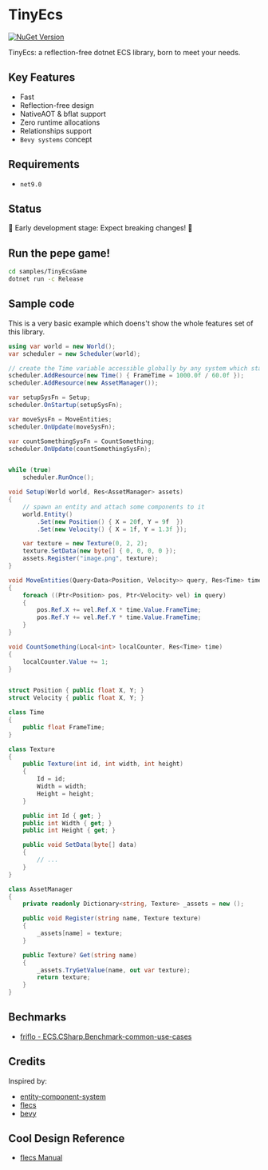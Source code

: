 # TinyEcs

[![NuGet Version](https://img.shields.io/nuget/v/TinyEcs.Main?label=TinyEcs)](https://www.nuget.org/packages/TinyEcs.Main)

TinyEcs: a reflection-free dotnet ECS library, born to meet your needs.

## Key Features

-   Fast
-   Reflection-free design
-   NativeAOT & bflat support
-   Zero runtime allocations
-   Relationships support
-   `Bevy systems` concept

## Requirements

-   `net9.0`

## Status

🚧 Early development stage: Expect breaking changes! 🚧

## Run the pepe game!

```bash
cd samples/TinyEcsGame
dotnet run -c Release
```

## Sample code

This is a very basic example which doens't show the whole features set of this library.

```csharp
using var world = new World();
var scheduler = new Scheduler(world);

// create the Time variable accessible globally by any system which stays fixed at 60fps
scheduler.AddResource(new Time() { FrameTime = 1000.0f / 60.0f });
scheduler.AddResource(new AssetManager());

var setupSysFn = Setup;
scheduler.OnStartup(setupSysFn);

var moveSysFn = MoveEntities;
scheduler.OnUpdate(moveSysFn);

var countSomethingSysFn = CountSomething;
scheduler.OnUpdate(countSomethingSysFn);


while (true)
    scheduler.RunOnce();

void Setup(World world, Res<AssetManager> assets)
{
    // spawn an entity and attach some components to it
    world.Entity()
        .Set(new Position() { X = 20f, Y = 9f  })
        .Set(new Velocity() { X = 1f, Y = 1.3f });

    var texture = new Texture(0, 2, 2);
    texture.SetData(new byte[] { 0, 0, 0, 0 });
    assets.Register("image.png", texture);
}

void MoveEntities(Query<Data<Position, Velocity>> query, Res<Time> time)
{
    foreach ((Ptr<Position> pos, Ptr<Velocity> vel) in query)
    {
        pos.Ref.X += vel.Ref.X * time.Value.FrameTime;
        pos.Ref.Y += vel.Ref.Y * time.Value.FrameTime;
    }
}

void CountSomething(Local<int> localCounter, Res<Time> time)
{
    localCounter.Value += 1;
}


struct Position { public float X, Y; }
struct Velocity { public float X, Y; }

class Time
{
    public float FrameTime;
}

class Texture
{
    public Texture(int id, int width, int height)
    {
        Id = id;
        Width = width;
        Height = height;
    }

    public int Id { get; }
    public int Width { get; }
    public int Height { get; }

    public void SetData(byte[] data)
    {
        // ...
    }
}

class AssetManager
{
    private readonly Dictionary<string, Texture> _assets = new ();

    public void Register(string name, Texture texture)
    {
        _assets[name] = texture;
    }

    public Texture? Get(string name)
    {
        _assets.TryGetValue(name, out var texture);
        return texture;
    }
}

```

## Bechmarks

-   [friflo - ECS.CSharp.Benchmark-common-use-cases](https://github.com/friflo/ECS.CSharp.Benchmark-common-use-cases/tree/main?tab=readme-ov-file#feature-matrix)

## Credits

Inspired by:

-   [entity-component-system](https://github.com/jasonliang-dev/entity-component-system)
-   [flecs](https://github.com/SanderMertens/flecs)
-   [bevy](https://github.com/bevyengine/bevy)

## Cool Design Reference

-   [flecs Manual](https://github.com/SanderMertens/flecs/blob/master/docs/Manual.md)
